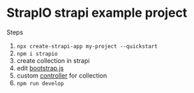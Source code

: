 # StrapIO strapi example project

Steps

1. `npx create-strapi-app my-project --quickstart`
2. `npm i strapio`
3. create collection in strapi
4. edit [bootstrap.js](config/functions/bootstrap.js)
5. custom [controller](api/example-collection/controllers/example-collection.js) for collection
6. `npm run develop`
